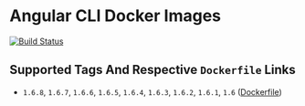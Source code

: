 # Angular CLI Docker Images

[![Build Status](https://travis-ci.org/schroedan/docker-hub-ng.svg?branch=1.6)](https://travis-ci.org/schroedan/docker-hub-ng)

## Supported Tags And Respective `Dockerfile` Links

* `1.6.8`, `1.6.7`, `1.6.6`, `1.6.5`, `1.6.4`, `1.6.3`, `1.6.2`, `1.6.1`, `1.6` ([Dockerfile](https://github.com/schroedan/docker-hub-ng/blob/1.6/1.6/Dockerfile))
